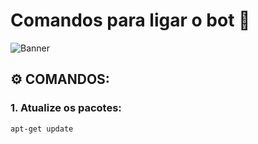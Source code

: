 # Comandos para ligar o bot 🤖

![Banner](./banner.png)

## ⚙️ COMANDOS:

### 1. Atualize os pacotes:
```bash
apt-get update
